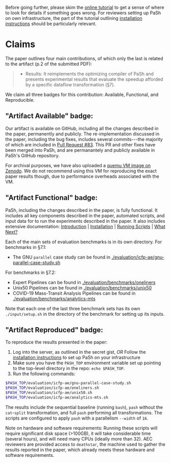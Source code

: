
Before going further, please skim the [online tutorial](https://github.com/andromeda/pash/blob/icfp-ae/docs/tutorial.md) to get a sense of where to look for details if something goes wrong. For reviewers setting up PaSh on own infrastructure, the part of the tutorial outlining [installation instructions](https://github.com/andromeda/pash/blob/icfp-ae/docs/tutorial.md#installation) should be particularly relevant.

# Claims

The paper outlines four main contributions, of which only the last is related to the artifact (p.2 of the submitted PDF):

> * Results: It reimplements the optimizing compiler of PaSh and presents experimental results that evaluate the speedup afforded by a specific dataflow transformation (§7).

We claim all three badges for this contribution: Available, Functional, and Reproducible.

##  "Artifact Available" badge: 

Our artifact is available on GitHub, including all the changes described in the paper, permanently and publicly. The re-implementation discussed in the paper, including the bug fixes, includes several commits---the majority of which are included in [Pull Request #83](https://github.com/andromeda/pash/commit/94b09e71316e8a0b10e0b6450a0b2953a04a71df). This PR and other fixes have been merged into PaSh, and are permanantely and publicly available in PaSh's GitHub repository.

For archival purposes, we have also uploaded a [quemu VM image on Zenodo](https://zenodo.org/record/4776838). We do not recommend using this VM for reproducing the exact paper results though, due to performance overheads associated with the VM.

##  "Artifact Functional" badge: 

PaSh, including the changes described in the paper, is fully functional. It includes all key components described in the paper, automated scripts, and input data for to run the experiments described in the paper. It also includes extensive documentation: [Introduction](https://github.com/andromeda/pash/blob/icfp-ae/docs/tutorial.md#introduction) | [Installation](https://github.com/andromeda/pash/blob/icfp-ae/docs/tutorial.md#installation) | [Running Scripts](https://github.com/andromeda/pash/blob/icfp-ae/docs/tutorial.md#running-scripts) | [What Next?](https://github.com/andromeda/pash/blob/icfp-ae/docs/tutorial.md#what-next)

Each of the main sets of evaluation benchmarks is in its own directory. For benchmarks in §7.1:

* The GNU `parallel` case study can be found in [./evaluation/icfp-ae/gnu-parallel-case-study.sh](https://github.com/andromeda/pash/blob/icfp-ae/evaluation/icfp-ae/gnu-parallel-case-study.sh)

For benchmarks in §7.2:

* Expert Pipelines can be found in [./evaluation/benchmarks/oneliners](https://github.com/andromeda/pash/tree/icfp-ae/evaluation/benchmarks/oneliners)
* Unix50 Pipelines can be found in [./evaluation/benchmarks/unix50](https://github.com/andromeda/pash/tree/icfp-ae/evaluation/benchmarks/unix50)
* COVID-19 Mass-Transit Analysis Pipelines can be found in [./evaluation/benchmarks/analytics-mts](https://github.com/andromeda/pash/tree/icfp-ae/evaluation/benchmarks/analytics-mts)

Note that each one of the last three benchmark sets has its own `./input/setup.sh` in the directory of the benchmark for setting up its inputs.

##  "Artifact Reproduced" badge: 

To reproduce the results presented in the paper:
1. Log into the server, as outlined in the secret gist, _OR_ Follow the [installation instructions](https://github.com/andromeda/pash/blob/icfp-ae/docs/tutorial.md#installation) to set up PaSh on your infrastructure
2. Make sure you have the `PASH_TOP` environment variable set up pointing to the top-level directory in the repo: `echo $PASH_TOP`.
3. Run the following commands:

```sh
$PASH_TOP/evaluation/icfp-ae/gnu-parallel-case-study.sh
$PASH_TOP/evaluation/icfp-ae/oneliners.sh
$PASH_TOP/evaluation/icfp-ae/unix50.sh
$PASH_TOP/evaluation/icfp-ae/analytics-mts.sh
```

The results include the sequential baseline (running `bash`), `pash` without the `cat`-`split` transformation, and full `pash` performing all transformations. The scripts are configured to apply `pash` with a parallelism `--width` of `16`.

Note on hardware and software requirements: Running these scripts will require significant disk space (>100GB), it will take considerable time (several hours), and will need many CPUs (ideally more than 32). AEC reviewers are provided access to `deathstar`, the machine used to gather the results reported in the paper, which already meets these hardware and software requirements.


